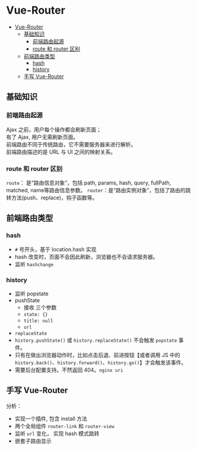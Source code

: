 # Vue-Router

- [Vue-Router](#vue-router)
  - [基础知识](#基础知识)
    - [前端路由起源](#前端路由起源)
    - [route 和 router 区别](#route-和-router-区别)
  - [前端路由类型](#前端路由类型)
    - [hash](#hash)
    - [history](#history)
  - [手写 Vue-Router](#手写-vue-router)

## 基础知识

### 前端路由起源

Ajax 之前，用户每个操作都会刷新页面；  
有了 Ajax,  用户无需刷新页面。  
前端路由不同于传统路由，它不需要服务器来进行解析。  
前端路由描述的是 URL 与 UI 之间的映射关系。  

### route 和 router 区别

`route`： 是“路由信息对象”，包括 path, params, hash, query, fullPath, matched, name等路由信息参数。
`router`：是“路由实例对象”，包括了路由的跳转方法(push、replace)，钩子函数等。

## 前端路由类型

### hash

- `#` 号开头，基于 location.hash 实现
- hash 改变时，页面不会因此刷新，浏览器也不会请求服务器。
- 监听 `hashchange`

### history

- 监听 popstate
- pushState
  - 接收 三个参数
  - `state: {}`
  - `title: null`
  - `url`
- `replaceState`
- `history.pushState()` 或 `history.replaceState()` 不会触发 `popstate` 事件。
- 只有在做出浏览器动作时，比如点击后退、前进按钮【或者调用 JS 中的 `history.back()`、`history.forward()`、`history.go()`】才会触发该事件。
- 需要后台配置支持。不然返回 404。`nginx uri`

## 手写 Vue-Router

分析：

- 实现一个插件, 包含 install 方法
- 两个全局组件 `router-link` 和 `router-view`
- 监听 `url` 变化， 实现 hash 模式跳转
- 嵌套子路由显示
